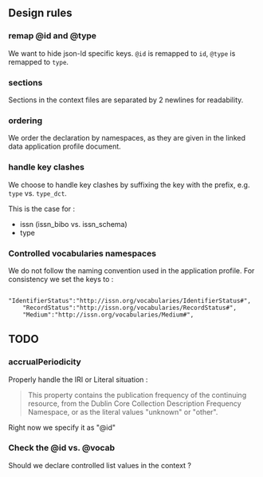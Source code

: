 ## Design rules

### remap @id and @type

We want to hide json-ld specific keys. `@id` is remapped to `id`, `@type` is remapped to `type`.

### sections

Sections in the context files are separated by 2 newlines for readability.

### ordering

We order the declaration by namespaces, as they are given in the linked data application profile document.

### handle key clashes

We choose to handle key clashes by suffixing the key with the prefix, e.g. `type` vs. `type_dct`.

This is the case for :
  - issn (issn_bibo vs. issn_schema)
  - type

### Controlled vocabularies namespaces

We do not follow the naming convention used in the application profile. For consistency we set the keys to :

```
    "IdentifierStatus":"http://issn.org/vocabularies/IdentifierStatus#",
    "RecordStatus":"http://issn.org/vocabularies/RecordStatus#",
    "Medium":"http://issn.org/vocabularies/Medium#",
```

## TODO

### accrualPeriodicity

Properly handle the IRI or Literal situation : 

> This property contains the publication frequency of the continuing resource, from the Dublin Core Collection Description Frequency Namespace, or as the literal values "unknown" or "other".

Right now we specify it as "@id"

### Check the @id vs. @vocab

Should we declare controlled list values in the context ?

